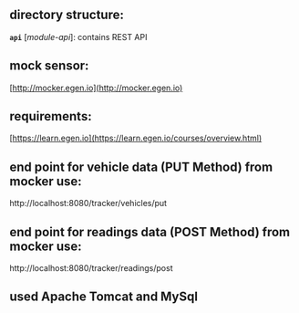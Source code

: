 
## directory structure:

**`api`** [*module-api*]: contains REST API

## mock sensor: 
[http://mocker.egen.io](http://mocker.egen.io)

## requirements:
[https://learn.egen.io](https://learn.egen.io/courses/overview.html)

## end point for vehicle data (PUT Method) from mocker use: 
http://localhost:8080/tracker/vehicles/put

## end point for readings data (POST Method) from mocker use: 
http://localhost:8080/tracker/readings/post 

## used Apache Tomcat and MySql
